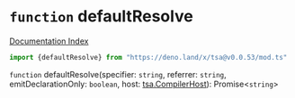 # `function` defaultResolve

[Documentation Index](../README.md)

```ts
import {defaultResolve} from "https://deno.land/x/tsa@v0.0.53/mod.ts"
```

`function` defaultResolve(specifier: `string`, referrer: `string`, emitDeclarationOnly: `boolean`, host: [tsa.CompilerHost](../interface.CompilerHost/README.md)): Promise\<`string`>

